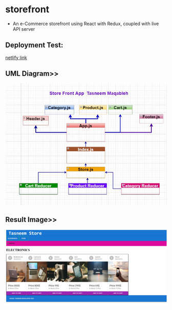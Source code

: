 # storefront

*  An e-Commerce storefront using React with Redux, coupled with live API server

## Deployment Test:

[netlify link](https://6315eed41b29b15967b25123--dreamy-horse-8ab061.netlify.app/)


## UML Diagram>>
![uml](./assets/uml-storefront.jpg)

## Result Image>>
![img](./assets/result.jpg)
